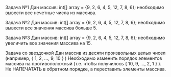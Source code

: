 Задача №1
Дан массив:
int[] array = {9, 2, 6, 4, 5, 12, 7, 8, 6};
необходимо вывести все нечетные числа из массива.

Задача №2
Дан массив:
int[] array = {9, 2, 6, 4, 5, 12, 7, 8, 6};
необходимо вывести все значения массива больше 5.

Задача №3
Дан массив:
int[] array = {9, 2, 6, 4, 5, 12, 7, 8, 6};
необходимо увеличить все значения массива на 15.

Задача со звездочкой
Дан массив из десяти произвольных целых чисел (например, { 1, 2, …, 9, 10 } )
Необходимо изменить порядок элементов массива на противоположный (т.е. чтобы
получилось { 10, 9, …, 2, 1 } ). Не НАПЕЧАТАТЬ в обратном порядке, а переставить
элементы массива.